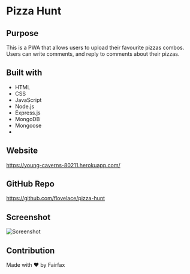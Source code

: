 # Pizza Hunt
## Purpose
This is a PWA that allows users to upload their favourite pizzas combos. Users can write comments, and reply to comments about their pizzas.

## Built with
* HTML
* CSS
* JavaScript
* Node.js
* Express.js
* MongoDB
* Mongoose
*

## Website
https://young-caverns-80211.herokuapp.com/

## GitHub Repo
https://github.com/flovelace/pizza-hunt

## Screenshot
![Screenshot](https://user-images.githubusercontent.com/86391225/152922302-a92ce191-a94c-4929-b384-37410e9a9599.png)

## Contribution
Made with ❤️ by Fairfax